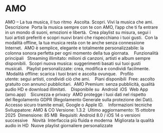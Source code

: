 # AMO
AMO – La tua musica, il tuo ritmo 
Ascolta. Scopri. Vivi la musica che ami. 
 
 Descrizione 
Porta la musica sempre con te con AMO, l’app che ti fa entrare in un mondo di suoni, emozioni e libertà. 
Crea playlist su misura, segui i tuoi artisti preferiti e scopri nuovi brani che rispecchiano i tuoi gusti. 
Con la modalità offline, la tua musica resta con te anche senza connessione Internet. 
AMO è semplice, elegante e totalmente personalizzabile: la colonna sonora perfetta per ogni momento della tua giornata. 
 
 Funzionalità principali 
 Streaming illimitato: milioni di canzoni, artisti e album sempre disponibili. 
Scopri nuova musica: suggerimenti basati sui tuoi gusti musicali. 
 Playlist personalizzate: crea, modifica e condividi facilmente. 
 Modalità offline: scarica i tuoi brani e ascolta ovunque. 
 Profilo utente: segui artisti, condividi ciò che ami. 
 
 Piani disponibili 
Free: ascolto gratuito con annunci pubblicitari. 
AMO Premium: senza pubblicità, qualità audio HD e download illimitati. 
 
Disponibile su 
Android 
iOS 
Web App (amo.app) 
 
 Sicurezza e privacy 
AMO protegge i tuoi dati nel rispetto del Regolamento GDPR (Regolamento Generale sulla protezione dei Dati). 
Accesso sicuro tramite email, Google o Apple ID. 
 
 Informazioni tecniche 
Sviluppatore: AMO & CO
Versione: 1.3.2 
Ultimo aggiornamento: 15 ottobre 2025 
Dimensione: 85 MB 
Requisiti: Android 8.0 / iOS 14 o versioni successive 
 
 Novità 
Interfaccia più fluida e moderna 
Migliorata la qualità audio in HD 
Nuove playlist giornaliere personalizzate 
 
